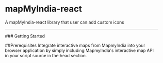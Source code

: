 # mapMyIndia-react
A mapMyIndia-react library that user can add custom icons
<hr>
### Getting Started<br/>

##Prerequisites
Integrate interactive maps from MapmyIndia into your browser application by simply including MapmyIndia's interactive map API in your script source in the head section.
<code>
  <script src="https://apis.mapmyindia.com/advancedmaps/v1/<Lic_Key>/map_load?v=1.3"></script>
</code>




